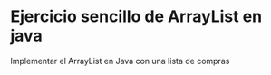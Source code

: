 # Ejercicio sencillo de ArrayList en java
Implementar el ArrayList en Java con una lista de compras
